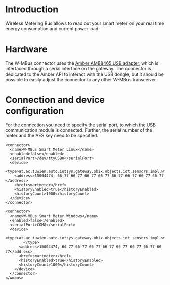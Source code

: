 # Introduction #

Wireless Metering Bus allows to read out your smart meter on your real time energy consumption and current power load.

# Hardware #
The W-MBus connector uses the [Amber AMB8465 USB adapter](http://amber-wireless.de/406-0-AMB8465-M.html), which is interfaced through a serial interface on the gateway. The connector is dedicated to the Amber API to interact with the USB dongle, but it should be possible to easily adjust the connector to any other W-MBus transceiver.

# Connection and device configuration #
For the connection you need to specify the serial port, to which the USB communication module is connected. Further, the serial number of the meter and the AES key need to be specified.

```
<connector>
  <name>W-MBus Smart Meter Linux</name>
  <enabled>false</enabled>
  <serialPort>/dev/ttyUSB0</serialPort>
  <device>
     <type>at.ac.tuwien.auto.iotsys.gateway.obix.objects.iot.sensors.impl.wmbus.SmartMeterImplWMBus</type>
    <address>15004474, 66 77 66 77 66 77 66 77 66 77 66 77 66 77 66 77   </address>
    <href>smartmeter</href>
    <historyEnabled>true</historyEnabled>
    <historyCount>1000</historyCount>
  </device>
</connector>

<connector>
  <name>W-MBus Smart Meter Windows</name>
  <enabled>false</enabled>
  <serialPort>COM8</serialPort>
  <device>
        <type>at.ac.tuwien.auto.iotsys.gateway.obix.objects.iot.sensors.impl.wmbus.SmartMeterImplWMBus
        </type>
      <address>15004474, 66 77 66 77 66 77 66 77 66 77 66 77 66 77 66 77</address>
      <href>smartmeter</href>
      <historyEnabled>true</historyEnabled>
      <historyCount>1000</historyCount>
    </device>
  </connector>
</wmbus>
```